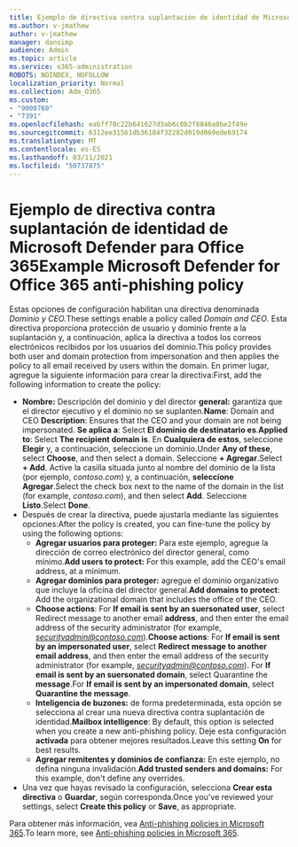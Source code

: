```yaml
---
title: Ejemplo de directiva contra suplantación de identidad de Microsoft Defender para Office 365
ms.author: v-jmathew
author: v-jmathew
manager: dansimp
audience: Admin
ms.topic: article
ms.service: o365-administration
ROBOTS: NOINDEX, NOFOLLOW
localization_priority: Normal
ms.collection: Adm_O365
ms.custom:
- "9000760"
- "7391"
ms.openlocfilehash: eabff70c22b641627d3ab6c0b2f8846a0be2f49e
ms.sourcegitcommit: 6312ee31561db36104f32282d019d069ede69174
ms.translationtype: MT
ms.contentlocale: es-ES
ms.lasthandoff: 03/11/2021
ms.locfileid: "50737875"
---
```

# <a name="example-microsoft-defender-for-office-365-anti-phishing-policy"></a><span data-ttu-id="f94e5-102">Ejemplo de directiva contra suplantación de identidad de Microsoft Defender para Office 365</span><span class="sxs-lookup"><span data-stu-id="f94e5-102">Example Microsoft Defender for Office 365 anti-phishing policy</span></span>

<span data-ttu-id="f94e5-103">Estas opciones de configuración habilitan una directiva denominada *Dominio y CEO.*</span><span class="sxs-lookup"><span data-stu-id="f94e5-103">These settings enable a policy called *Domain and CEO*.</span></span> <span data-ttu-id="f94e5-104">Esta directiva proporciona protección de usuario y dominio frente a la suplantación y, a continuación, aplica la directiva a todos los correos electrónicos recibidos por los usuarios del dominio.</span><span class="sxs-lookup"><span data-stu-id="f94e5-104">This policy provides both user and domain protection from impersonation and then applies the policy to all email received by users within the domain.</span></span> <span data-ttu-id="f94e5-105">En primer lugar, agregue la siguiente información para crear la directiva:</span><span class="sxs-lookup"><span data-stu-id="f94e5-105">First, add the following information to create the policy:</span></span>

- <span data-ttu-id="f94e5-106">**Nombre:** Descripción del dominio y del director **general:** garantiza que el director ejecutivo y el dominio no se suplanten.</span><span class="sxs-lookup"><span data-stu-id="f94e5-106">**Name**: Domain and CEO **Description**: Ensures that the CEO and your domain are not being impersonated.</span></span>
  <span data-ttu-id="f94e5-107">**Se aplica a**: Select **El dominio de destinatario es**.</span><span class="sxs-lookup"><span data-stu-id="f94e5-107">**Applied to**: Select **The recipient domain is**.</span></span> <span data-ttu-id="f94e5-108">En **Cualquiera de estos**, seleccione **Elegir** y, a continuación, seleccione un dominio.</span><span class="sxs-lookup"><span data-stu-id="f94e5-108">Under **Any of these**, select **Choose**, and then select a domain.</span></span> <span data-ttu-id="f94e5-109">Seleccione **+ Agregar**.</span><span class="sxs-lookup"><span data-stu-id="f94e5-109">Select **+ Add**.</span></span> <span data-ttu-id="f94e5-110">Active la casilla situada junto al nombre del dominio de la lista (por ejemplo, *contoso.com*) y, a continuación, **seleccione Agregar**.</span><span class="sxs-lookup"><span data-stu-id="f94e5-110">Select the check box next to the name of the domain in the list (for example, *contoso.com*), and then select **Add**.</span></span> <span data-ttu-id="f94e5-111">Seleccione **Listo**.</span><span class="sxs-lookup"><span data-stu-id="f94e5-111">Select **Done**.</span></span>
- <span data-ttu-id="f94e5-112">Después de crear la directiva, puede ajustarla mediante las siguientes opciones:</span><span class="sxs-lookup"><span data-stu-id="f94e5-112">After the policy is created, you can fine-tune the policy by using the following options:</span></span>
  - <span data-ttu-id="f94e5-113">**Agregar usuarios para proteger:** Para este ejemplo, agregue la dirección de correo electrónico del director general, como mínimo.</span><span class="sxs-lookup"><span data-stu-id="f94e5-113">**Add users to protect:** For this example, add the CEO's email address, at a minimum.</span></span>
  - <span data-ttu-id="f94e5-114">**Agregar dominios para proteger:** agregue el dominio organizativo que incluye la oficina del director general.</span><span class="sxs-lookup"><span data-stu-id="f94e5-114">**Add domains to protect**: Add the organizational domain that includes the office of the CEO.</span></span>
  - <span data-ttu-id="f94e5-115">**Choose actions**: For **If email is sent by an suersonated user**, select Redirect message to another email **address**, and then enter the email address of the security administrator (for example, *securityadmin@contoso.com*).</span><span class="sxs-lookup"><span data-stu-id="f94e5-115">**Choose actions**: For **If email is sent by an impersonated user**, select **Redirect message to another email address**, and then enter the email address of the security administrator (for example, *securityadmin@contoso.com*).</span></span> <span data-ttu-id="f94e5-116">For **If email is sent by an suersonated domain**, select Quarantine the **message**.</span><span class="sxs-lookup"><span data-stu-id="f94e5-116">For **If email is sent by an impersonated domain**, select **Quarantine the message**.</span></span>
  - <span data-ttu-id="f94e5-117">**Inteligencia de buzones:** de forma predeterminada, esta opción se selecciona al crear una nueva directiva contra suplantación de identidad.</span><span class="sxs-lookup"><span data-stu-id="f94e5-117">**Mailbox intelligence**: By default, this option is selected when you create a new anti-phishing policy.</span></span> <span data-ttu-id="f94e5-118">Deje esta configuración **activada** para obtener mejores resultados.</span><span class="sxs-lookup"><span data-stu-id="f94e5-118">Leave this setting **On** for best results.</span></span>
  - <span data-ttu-id="f94e5-119">**Agregar remitentes y dominios de confianza:** En este ejemplo, no defina ninguna invalidación.</span><span class="sxs-lookup"><span data-stu-id="f94e5-119">**Add trusted senders and domains:** For this example, don't define any overrides.</span></span>
- <span data-ttu-id="f94e5-120">Una vez que hayas revisado la configuración, selecciona **Crear esta directiva** o **Guardar**, según corresponda.</span><span class="sxs-lookup"><span data-stu-id="f94e5-120">Once you've reviewed your settings, select **Create this policy** or **Save**, as appropriate.</span></span>

<span data-ttu-id="f94e5-121">Para obtener más información, vea [Anti-phishing policies in Microsoft 365](https://go.microsoft.com/fwlink/?linkid=2092235).</span><span class="sxs-lookup"><span data-stu-id="f94e5-121">To learn more, see [Anti-phishing policies in Microsoft 365](https://go.microsoft.com/fwlink/?linkid=2092235).</span></span>

